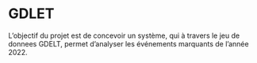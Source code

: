 # GDLET
L’objectif du projet est de concevoir un système, qui à travers le jeu de donnees GDELT, permet d’analyser les événements marquants de l’année 2022.
